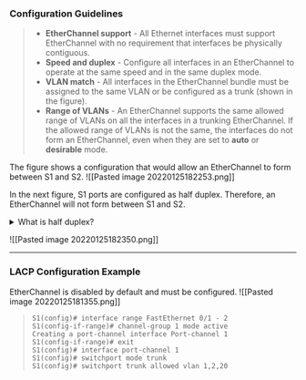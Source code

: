 ### Configuration Guidelines

> -   **EtherChannel support** - All Ethernet interfaces must support EtherChannel with no requirement that interfaces be physically contiguous.
> -   **Speed and duplex** - Configure all interfaces in an EtherChannel to operate at the same speed and in the same duplex mode.
> -   **VLAN match** - All interfaces in the EtherChannel bundle must be assigned to the same VLAN or be configured as a trunk (shown in the figure).
> -   **Range of VLANs** - An EtherChannel supports the same allowed range of VLANs on all the interfaces in a trunking EtherChannel. If the allowed range of VLANs is not the same, the interfaces do not form an EtherChannel, even when they are set to **auto** or **desirable** mode.

The figure shows a configuration that would allow an EtherChannel to form between S1 and S2.
![[Pasted image 20220125182253.png]]

In the next figure, S1 ports are configured as half duplex. Therefore, an EtherChannel will not form between S1 and S2.

<details>
<summary> What is half duplex?</summary>
a mode of communication especially with a computer via telephone line in which information can be sent in only one direction at a time
</details>

![[Pasted image 20220125182350.png]]

---

### LACP Configuration Example

EtherChannel is disabled by default and must be configured.
![[Pasted image 20220125181355.png]]
> ```text
> S1(config)# interface range FastEthernet 0/1 - 2 
> S1(config-if-range)# channel-group 1 mode active 
> Creating a port-channel interface Port-channel 1
> S1(config-if-range)# exit 
> S1(config)# interface port-channel 1
> S1(config)# switchport mode trunk 
> S1(config)# switchport trunk allowed vlan 1,2,20
> 
> ```
